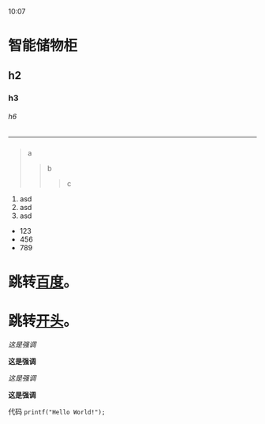 10:07
# 智能储物柜
## h2
### h3
###### h6
*** ***
### ###
>a
>>b
>>>c

1. asd
2. asd
3. asd

* 123
* 456
* 789

# 跳转[百度](https://www.baidu.com)。
# 跳转[开头](/#智能储物柜)。

*这是强调*

**这是强调**

_这是强调_

__这是强调__

代码 `printf("Hello World!");`
